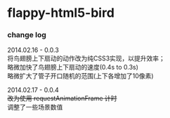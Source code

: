 flappy-html5-bird
=================

### change log

2014.02.16 - 0.0.3<br/>
将鸟翅膀上下扇动的动作改为纯CSS3实现，以提升效率；<br/>
略微加快了鸟翅膀上下扇动的速度(0.4s to 0.3s)<br/>
略微扩大了管子开口随机的范围(上下各增加了10像素)<br/>

2014.02.17 - 0.0.4<br/>
<s>改为使用 requestAnimationFrame 计时</s><br/>
调整了一些场景数值<br/>